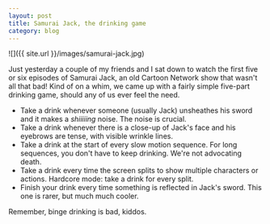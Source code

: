 ```yaml
---
layout: post
title: Samurai Jack, the drinking game
category: blog
---
```


![]({{ site.url }}/images/samurai-jack.jpg)

Just yesterday a couple of my friends and I sat down to watch the first five or six episodes of Samurai Jack, an old Cartoon Network show that wasn't all that bad! Kind of on a whim, we came up with a fairly simple five-part drinking game, should any of us ever feel the need.

- Take a drink whenever someone (usually Jack) unsheathes his sword and it makes a *shiiiiing* noise. The noise is crucial.
- Take a drink whenever there is a close-up of Jack's face and his eyebrows are tense, with visible wrinkle lines.
- Take a drink at the start of every slow motion sequence. For long sequences, you don't have to keep drinking. We're not advocating death.
- Take a drink every time the screen splits to show multiple characters or actions. Hardcore mode: take a drink for every split.
- Finish your drink every time something is reflected in Jack's sword. This one is rarer, but much much cooler.

Remember, binge drinking is bad, kiddos.
